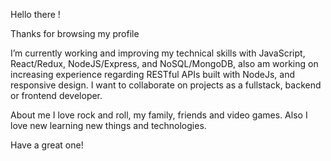 Hello there !

Thanks for browsing my profile 

I’m currently working and improving my technical skills with JavaScript, React/Redux, NodeJS/Express, and NoSQL/MongoDB, 
also am working on increasing experience regarding RESTful APIs built with NodeJs, and responsive design.
I want to collaborate on projects as a fullstack, backend or frontend developer.
 
About me
 I love rock and roll, my family, friends and video games. Also I love new learning new things and technologies.
 
 Have a great one! 
